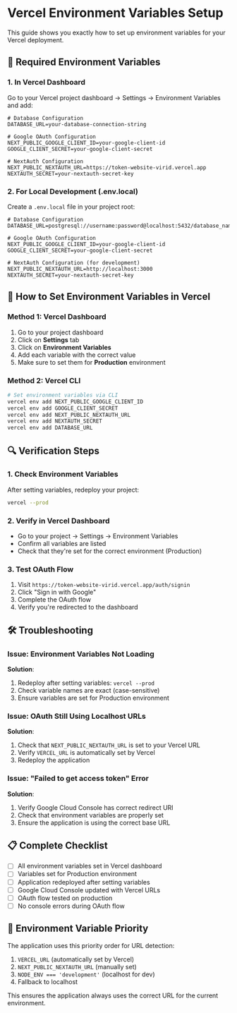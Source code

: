 # Vercel Environment Variables Setup

This guide shows you exactly how to set up environment variables for your Vercel deployment.

## 🔧 **Required Environment Variables**

### 1. **In Vercel Dashboard**

Go to your Vercel project dashboard → Settings → Environment Variables and add:

```env
# Database Configuration
DATABASE_URL=your-database-connection-string

# Google OAuth Configuration  
NEXT_PUBLIC_GOOGLE_CLIENT_ID=your-google-client-id
GOOGLE_CLIENT_SECRET=your-google-client-secret

# NextAuth Configuration
NEXT_PUBLIC_NEXTAUTH_URL=https://token-website-virid.vercel.app
NEXTAUTH_SECRET=your-nextauth-secret-key
```

### 2. **For Local Development (.env.local)**

Create a `.env.local` file in your project root:

```env
# Database Configuration
DATABASE_URL=postgresql://username:password@localhost:5432/database_name

# Google OAuth Configuration
NEXT_PUBLIC_GOOGLE_CLIENT_ID=your-google-client-id
GOOGLE_CLIENT_SECRET=your-google-client-secret

# NextAuth Configuration (for development)
NEXT_PUBLIC_NEXTAUTH_URL=http://localhost:3000
NEXTAUTH_SECRET=your-nextauth-secret-key
```

## 🚀 **How to Set Environment Variables in Vercel**

### Method 1: Vercel Dashboard
1. Go to your project dashboard
2. Click on **Settings** tab
3. Click on **Environment Variables**
4. Add each variable with the correct value
5. Make sure to set them for **Production** environment

### Method 2: Vercel CLI
```bash
# Set environment variables via CLI
vercel env add NEXT_PUBLIC_GOOGLE_CLIENT_ID
vercel env add GOOGLE_CLIENT_SECRET
vercel env add NEXT_PUBLIC_NEXTAUTH_URL
vercel env add NEXTAUTH_SECRET
vercel env add DATABASE_URL
```

## 🔍 **Verification Steps**

### 1. Check Environment Variables
After setting variables, redeploy your project:
```bash
vercel --prod
```

### 2. Verify in Vercel Dashboard
- Go to your project → Settings → Environment Variables
- Confirm all variables are listed
- Check that they're set for the correct environment (Production)

### 3. Test OAuth Flow
1. Visit `https://token-website-virid.vercel.app/auth/signin`
2. Click "Sign in with Google"
3. Complete the OAuth flow
4. Verify you're redirected to the dashboard

## 🛠️ **Troubleshooting**

### Issue: Environment Variables Not Loading
**Solution**: 
1. Redeploy after setting variables: `vercel --prod`
2. Check variable names are exact (case-sensitive)
3. Ensure variables are set for Production environment

### Issue: OAuth Still Using Localhost URLs
**Solution**: 
1. Check that `NEXT_PUBLIC_NEXTAUTH_URL` is set to your Vercel URL
2. Verify `VERCEL_URL` is automatically set by Vercel
3. Redeploy the application

### Issue: "Failed to get access token" Error
**Solution**:
1. Verify Google Cloud Console has correct redirect URI
2. Check that environment variables are properly set
3. Ensure the application is using the correct base URL

## 📋 **Complete Checklist**

- [ ] All environment variables set in Vercel dashboard
- [ ] Variables set for Production environment
- [ ] Application redeployed after setting variables
- [ ] Google Cloud Console updated with Vercel URLs
- [ ] OAuth flow tested on production
- [ ] No console errors during OAuth flow

## 🔧 **Environment Variable Priority**

The application uses this priority order for URL detection:

1. `VERCEL_URL` (automatically set by Vercel)
2. `NEXT_PUBLIC_NEXTAUTH_URL` (manually set)
3. `NODE_ENV === 'development'` (localhost for dev)
4. Fallback to localhost

This ensures the application always uses the correct URL for the current environment.
